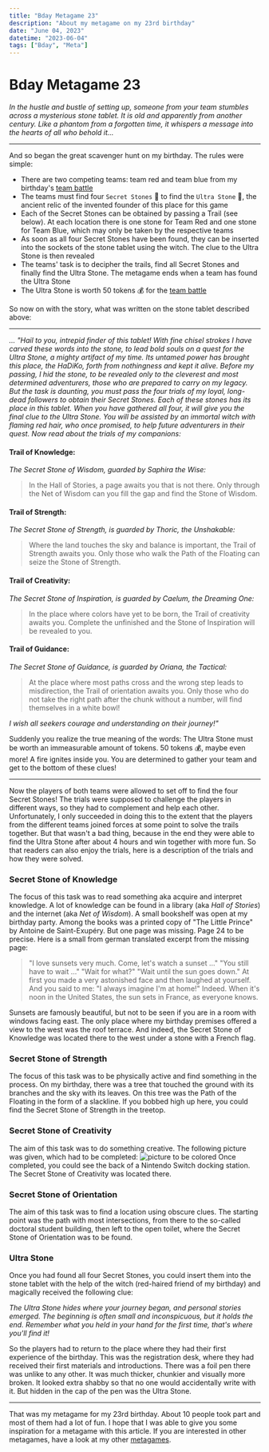 ```yaml
---
title: "Bday Metagame 23"
description: "About my metagame on my 23rd birthday"
date: "June 04, 2023"
datetime: "2023-06-04"
tags: ["Bday", "Meta"]
---
```


# Bday Metagame 23
_In the hustle and bustle of setting up, someone from your team stumbles across a mysterious stone tablet.
It is old and apparently from another century.
Like a phantom from a forgotten time, it whispers a message into the hearts of all who behold it..._

---
And so began the great scavenger hunt on my birthday. The rules were simple:
* There are two competing teams: team red and team blue from my birthday's [team battle](/articles/bday23)
* The teams must find four `Secret Stones` :gem: to find the `Ultra Stone` :crystal_ball:, the ancient relic of the invented founder of this place for this game
* Each of the Secret Stones can be obtained by passing a Trail (see below). At each location there is one stone for Team Red and one stone for Team Blue, which may only be taken by the respective teams
* As soon as all four Secret Stones have been found, they can be inserted into the sockets of the stone tablet using the witch. The clue to the Ultra Stone is then revealed
* The teams' task is to decipher the trails, find all Secret Stones and finally find the Ultra Stone. The metagame ends when a team has found the Ultra Stone
* The Ultra Stone is worth 50 tokens :moneybag: for the [team battle](/articles/bday23)

So now on with the story, what was written on the stone tablet described above:

---

_... "Hail to you, intrepid finder of this tablet!
With fine chisel strokes I have carved these words into the stone,
to lead bold souls on a quest for the Ultra Stone, a mighty artifact of my time.
Its untamed power has brought this place, the HaDiKo, forth from nothingness and kept it alive.
Before my passing, I hid the stone, to be revealed only to the cleverest and most determined adventurers,
those who are prepared to carry on my legacy. But the task is daunting, you must pass the four trials of my loyal,
long-dead followers to obtain their Secret Stones.
Each of these stones has its place in this tablet.
When you have gathered all four, it will give you the final clue to the Ultra Stone.
You will be assisted by an immortal witch with flaming red hair, who once promised,
to help future adventurers in their quest. Now read about the trials of my companions:_

#### Trail of Knowledge:
_The Secret Stone of Wisdom, guarded by Saphira the Wise:_
> In the Hall of Stories, a page awaits you that is not there.
> Only through the Net of Wisdom can you fill the gap and find the Stone of Wisdom.

#### Trail of Strength:
_The Secret Stone of Strength, is guarded by Thoric, the Unshakable:_
> Where the land touches the sky and balance is important, the Trail of Strength awaits you.
> Only those who walk the Path of the Floating can seize the Stone of Strength.

#### Trail of Creativity:
_The Secret Stone of Inspiration, is guarded by Caelum, the Dreaming One:_
> In the place where colors have yet to be born, the Trail of creativity awaits you.
> Complete the unfinished and the Stone of Inspiration will be revealed to you.

#### Trail of Guidance:
_The Secret Stone of Guidance, is guarded by Oriana, the Tactical:_
> At the place where most paths cross and the wrong step leads to misdirection,
> the Trail of orientation awaits you. Only those who do not take the right path after the chunk without a number,
> will find themselves in a white bowl!

_I wish all seekers courage and understanding on their journey!"_

Suddenly you realize the true meaning of the words: The Ultra Stone must be worth an immeasurable amount of tokens. 50 tokens :moneybag:, maybe even more! A fire ignites inside you. You are determined to gather your team and get to the bottom of these clues!

---
Now the players of both teams were allowed to set off to find the four Secret Stones!
The trials were supposed to challenge the players in different ways, so they had to complement and help each other.
Unfortunately, I only succeeded in doing this to the extent that the players from the different teams joined forces at some point to solve the trails together.
But that wasn't a bad thing, because in the end they were able to find the Ultra Stone after about 4 hours and win together with more fun.
So that readers can also enjoy the trials, here is a description of the trials and how they were solved.

### Secret Stone of Knowledge
The focus of this task was to read something aka acquire and interpret knowledge.
A lot of knowledge can be found in a library (aka *Hall of Stories*) and the internet (aka *Net of Wisdom*).
A small bookshelf was open at my birthday party.
Among the books was a printed copy of "The Little Prince" by Antoine de Saint-Exupéry. But one page was missing.
Page 24 to be precise. Here is a small from german translated excerpt from the missing page:
> "I love sunsets very much. Come, let's watch a sunset ..."
> "You still have to wait ..."
> "Wait for what?"
> "Wait until the sun goes down."
> At first you made a very astonished face and then laughed at yourself. And you said to me:
> "I always imagine I'm at home!"
> Indeed. When it's noon in the United States, the sun sets in France, as everyone knows.

Sunsets are famously beautiful, but not to be seen if you are in a room with windows facing east.
The only place where my birthday premises offered a view to the west was the roof terrace.
And indeed, the Secret Stone of Knowledge was located there to the west under a stone with a French flag.

### Secret Stone of Strength
The focus of this task was to be physically active and find something in the process.
On my birthday, there was a tree that touched the ground with its branches and the sky with its leaves.
On this tree was the Path of the Floating in the form of a slackline. If you bobbed high up here, you could find the Secret Stone of Strength in the treetop.

### Secret Stone of Creativity
The aim of this task was to do something creative. The following picture was given, which had to be completed:
![picture to be colored](/articles/switch.png)
Once completed, you could see the back of a Nintendo Switch docking station. The Secret Stone of Creativity was located there.

### Secret Stone of Orientation
The aim of this task was to find a location using obscure clues.
The starting point was the path with most intersections, from there to the so-called doctoral student building, then left to the open toilet, where the Secret Stone of Orientation was to be found.

### Ultra Stone
Once you had found all four Secret Stones, you could insert them into the stone tablet with the help of the witch 
(red-haired friend of my birthday) and magically received the following clue:

_The Ultra Stone hides where your journey began, and personal stories emerged.
The beginning is often small and inconspicuous, but it holds the end.
Remember what you held in your hand for the first time, that's where you'll find it!_

So the players had to return to the place where they had their first experience of the birthday.
This was the registration desk, where they had received their first materials and introductions.
There was a foil pen there was unlike to any other. It was much thicker, chunkier and visually more broken.
It looked extra shabby so that no one would accidentally write with it.
But hidden in the cap of the pen was the Ultra Stone.

---

That was my metagame for my 23rd birthday. About 10 people took part and most of them had a lot of fun.
I hope that I was able to give you some inspiration for a metagame with this article.
If you are interested in other metagames, have a look at my other [metagames](/articles/t/Meta).
